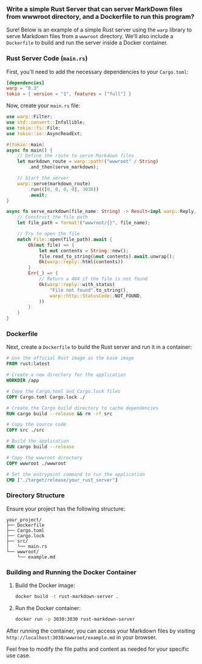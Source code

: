 ### Write a simple Rust Server that can server MarkDown files from wwwroot directory, and a Dockerfile to run this program? 

Sure! Below is an example of a simple Rust server using the `warp` library to serve Markdown files from a `wwwroot` directory. We'll also include a `Dockerfile` to build and run the server inside a Docker container.

### Rust Server Code (`main.rs`)

First, you'll need to add the necessary dependencies to your `Cargo.toml`:

```toml
[dependencies]
warp = "0.3"
tokio = { version = "1", features = ["full"] }
```

Now, create your `main.rs` file:

```rust
use warp::Filter;
use std::convert::Infallible;
use tokio::fs::File;
use tokio::io::AsyncReadExt;

#[tokio::main]
async fn main() {
    // Define the route to serve Markdown files
    let markdown_route = warp::path!("wwwroot" / String)
        .and_then(serve_markdown);

    // Start the server
    warp::serve(markdown_route)
        .run(([0, 0, 0, 0], 3030))
        .await;
}

async fn serve_markdown(file_name: String) -> Result<impl warp::Reply, Infallible> {
    // Construct the file path
    let file_path = format!("wwwroot/{}", file_name);

    // Try to open the file
    match File::open(file_path).await {
        Ok(mut file) => {
            let mut contents = String::new();
            file.read_to_string(&mut contents).await.unwrap();
            Ok(warp::reply::html(contents))
        }
        Err(_) => {
            // Return a 404 if the file is not found
            Ok(warp::reply::with_status(
                "File not found".to_string(),
                warp::http::StatusCode::NOT_FOUND,
            ))
        }
    }
}
```

### Dockerfile

Next, create a `Dockerfile` to build the Rust server and run it in a container:

```Dockerfile
# Use the official Rust image as the base image
FROM rust:latest

# Create a new directory for the application
WORKDIR /app

# Copy the Cargo.toml and Cargo.lock files
COPY Cargo.toml Cargo.lock ./

# Create the Cargo build directory to cache dependencies
RUN cargo build --release && rm -rf src

# Copy the source code
COPY src ./src

# Build the application
RUN cargo build --release

# Copy the wwwroot directory
COPY wwwroot ./wwwroot

# Set the entrypoint command to run the application
CMD ["./target/release/your_rust_server"]
```

### Directory Structure

Ensure your project has the following structure:

```plaintext
your_project/
├── Dockerfile
├── Cargo.toml
├── Cargo.lock
├── src/
│   └── main.rs
└── wwwroot/
    └── example.md
```

### Building and Running the Docker Container

1. Build the Docker image:

   ```sh
   docker build -t rust-markdown-server .
   ```

2. Run the Docker container:

   ```sh
   docker run -p 3030:3030 rust-markdown-server
   ```

After running the container, you can access your Markdown files by visiting `http://localhost:3030/wwwroot/example.md` in your browser.

Feel free to modify the file paths and content as needed for your specific use case.
